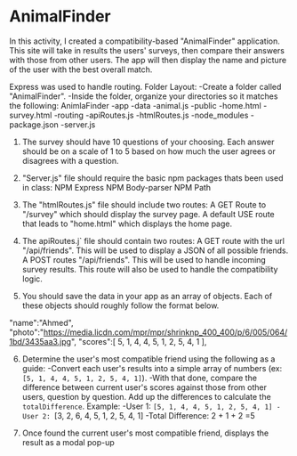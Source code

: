 # AnimalFinder

In this activity, I created a compatibility-based "AnimalFinder" application. This site will take in results the users' surveys, then compare their answers with those from other users. The app will then display the name and picture of the user with the best overall match. 

Express was used to handle routing.
Folder Layout:
 -Create a folder called "AnimalFinder". 
 -Inside the folder, organize your directories so it matches the following:
AnimlaFinder
    -app
      -data
        -animal.js
      -public
        -home.html
        -survey.html
      -routing
        -apiRoutes.js
        -htmlRoutes.js
    -node_modules
    -package.json
    -server.js
    
1) The survey should have 10 questions of your choosing. Each answer should be on a scale of 1 to 5 based on how much the user agrees or disagrees with a question.

2) "Server.js" file should require the basic npm packages thats been used in class:
NPM Express
NPM Body-parser
NPM Path

3) The "htmlRoutes.js" file should include two routes:
A GET Route to "/survey" which should display the survey page.
A default USE route that leads to "home.html" which displays the home page. 

4) The apiRoutes.j` file should contain two routes:
A GET route with the url "/api/friends". This will be used to display a JSON of all possible friends.
A POST routes "/api/friends". This will be used to handle incoming survey results. This route will also be used to handle the compatibility logic. 

5) You should save the data in your app as an array of objects. Each of these objects should roughly follow the format below.
  
  "name":"Ahmed",
  "photo":"https://media.licdn.com/mpr/mpr/shrinknp_400_400/p/6/005/064/1bd/3435aa3.jpg",
  "scores":[
      5,
      1,
      4,
      4,
      5,
      1,
      2,
      5,
      4,
      1
    ],

6) Determine the user's most compatible friend using the following as a guide:
 -Convert each user's results into a simple array of numbers (ex: `[5, 1, 4, 4, 5, 1, 2, 5, 4, 1]`).
 -With that done, compare the difference between current user's scores against those from other users, question by question. Add up the differences to calculate the `totalDifference`.
 Example: 
 -User 1: `[5, 1, 4, 4, 5, 1, 2, 5, 4, 1]
 -User 2: `[3, 2, 6, 4, 5, 1, 2, 5, 4, 1]
 -Total Difference: 2 + 1 + 2 =5

7) Once found the current user's most compatible friend, displays the result as a modal pop-up
